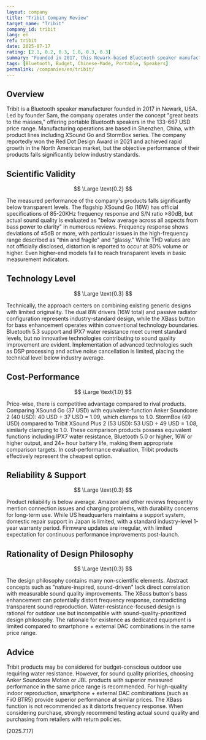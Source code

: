 ```yaml
---
layout: company
title: "Tribit Company Review"
target_name: "Tribit"
company_id: tribit
lang: en
ref: tribit
date: 2025-07-17
rating: [2.1, 0.2, 0.3, 1.0, 0.3, 0.3]
summary: "Founded in 2017, this Newark-based Bluetooth speaker manufacturer Tribit offers products in the 133-667 USD price range, but measured performance falls significantly below industry standards with non-scientific design philosophy. Cost-performance is positioned at the cheapest level compared to equivalent-function competitors."
tags: [Bluetooth, Budget, Chinese-Made, Portable, Speakers]
permalink: /companies/en/tribit/
---
```

## Overview

Tribit is a Bluetooth speaker manufacturer founded in 2017 in Newark, USA. Led by founder Sam, the company operates under the concept "great beats to the masses," offering portable Bluetooth speakers in the 133-667 USD price range. Manufacturing operations are based in Shenzhen, China, with product lines including XSound Go and StormBox series. The company reportedly won the Red Dot Design Award in 2021 and achieved rapid growth in the North American market, but the objective performance of their products falls significantly below industry standards.

## Scientific Validity

$$ \Large \text{0.2} $$

The measured performance of the company's products falls significantly below transparent levels. The flagship XSound Go (16W) has official specifications of 85-20KHz frequency response and S/N ratio ≥80dB, but actual sound quality is evaluated as "below average across all aspects from bass power to clarity" in numerous reviews. Frequency response shows deviations of ±5dB or more, with particular issues in the high-frequency range described as "thin and fragile" and "glassy." While THD values are not officially disclosed, distortion is reported to occur at 80% volume or higher. Even higher-end models fail to reach transparent levels in basic measurement indicators.

## Technology Level

$$ \Large \text{0.3} $$

Technically, the approach centers on combining existing generic designs with limited originality. The dual 8W drivers (16W total) and passive radiator configuration represents industry-standard design, while the XBass button for bass enhancement operates within conventional technology boundaries. Bluetooth 5.3 support and IPX7 water resistance meet current standard levels, but no innovative technologies contributing to sound quality improvement are evident. Implementation of advanced technologies such as DSP processing and active noise cancellation is limited, placing the technical level below industry average.

## Cost-Performance

$$ \Large \text{1.0} $$

Price-wise, there is competitive advantage compared to rival products. Comparing XSound Go (37 USD) with equivalent-function Anker Soundcore 2 (40 USD): 40 USD ÷ 37 USD = 1.09, which clamps to 1.0. StormBox (49 USD) compared to Tribit XSound Plus 2 (53 USD): 53 USD ÷ 49 USD = 1.08, similarly clamping to 1.0. These comparison products possess equivalent functions including IPX7 water resistance, Bluetooth 5.0 or higher, 16W or higher output, and 24+ hour battery life, making them appropriate comparison targets. In cost-performance evaluation, Tribit products effectively represent the cheapest option.

## Reliability & Support

$$ \Large \text{0.3} $$

Product reliability is below average. Amazon and other reviews frequently mention connection issues and charging problems, with durability concerns for long-term use. While US headquarters maintains a support system, domestic repair support in Japan is limited, with a standard industry-level 1-year warranty period. Firmware updates are irregular, with limited expectation for continuous performance improvements post-launch.

## Rationality of Design Philosophy

$$ \Large \text{0.3} $$

The design philosophy contains many non-scientific elements. Abstract concepts such as "nature-inspired, sound-driven" lack direct correlation with measurable sound quality improvements. The XBass button's bass enhancement can potentially distort frequency response, contradicting transparent sound reproduction. Water-resistance-focused design is rational for outdoor use but incompatible with sound-quality-prioritized design philosophy. The rationale for existence as dedicated equipment is limited compared to smartphone + external DAC combinations in the same price range.

## Advice

Tribit products may be considered for budget-conscious outdoor use requiring water resistance. However, for sound quality priorities, choosing Anker Soundcore Motion or JBL products with superior measured performance in the same price range is recommended. For high-quality indoor reproduction, smartphone + external DAC combinations (such as FiiO BTR5) provide superior performance at similar prices. The XBass function is not recommended as it distorts frequency response. When considering purchase, strongly recommend testing actual sound quality and purchasing from retailers with return policies.

(2025.7.17)